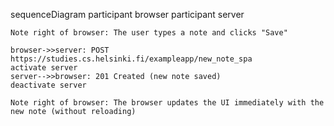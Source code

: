 sequenceDiagram
    participant browser
    participant server

    Note right of browser: The user types a note and clicks "Save"

    browser->>server: POST https://studies.cs.helsinki.fi/exampleapp/new_note_spa
    activate server
    server-->>browser: 201 Created (new note saved)
    deactivate server

    Note right of browser: The browser updates the UI immediately with the new note (without reloading)
